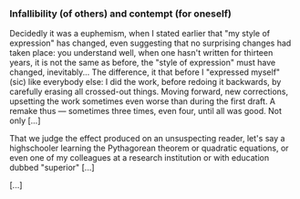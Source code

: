 ### Infallibility (of others) and contempt (for oneself)

Decidedly it was a euphemism, when I stated earlier that "my style of expression" has changed, even suggesting that no surprising changes had taken place: you understand well, when one hasn't written for thirteen years, it is not the same as before, the "style of expression" must have changed, inevitably... The difference, it that before I "expressed myself" (sic) like everybody else: I did the work, before redoing it backwards, by carefully erasing all crossed-out things. Moving forward, new corrections, upsetting the work sometimes even worse than during the first draft. A remake thus &mdash; sometimes three times, even four, until all was good. Not only [...]

That we judge the effect produced on an unsuspecting reader, let's say a highschooler learning the Pythagorean theorem or quadratic equations, or even one of my colleagues at a research institution or with education dubbed "superior" [...]

[...]
